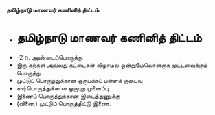 **தமிழ்நாடு மாணவர் கணினித் திட்டம்**
- # தமிழ்நாடு மாணவர் கணினித் திட்டம்
- -2 n. அண்டைப்பொருத்து
- இரு கற்கள் அல்லது கட்டைகள் விழாமல் ஒன்றுமேலொன்றாக முட்டவைக்கும் பொருத்து
- முட்டுப் பொருத்துக்கான ஒருபக்கப் பள்ளக் குடைவு
- சார்பொருத்துக்கான ஒருபுற முனைப்பு
- இணைப் பொருத்துக்கான இடைத்துணுக்கு
- (வினை.) முட்டுப் பொருத்திட்டு இணை.

